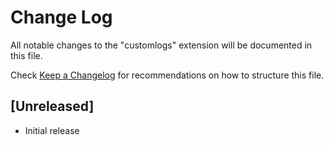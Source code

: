 # Change Log

All notable changes to the "customlogs" extension will be documented in this file.

Check [Keep a Changelog](http://keepachangelog.com/) for recommendations on how to structure this file.

## [Unreleased]

- Initial release